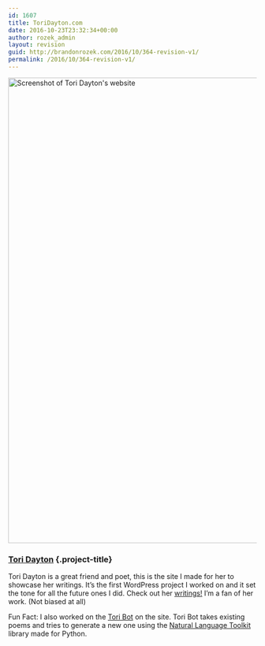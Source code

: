 ```yaml
---
id: 1607
title: ToriDayton.com
date: 2016-10-23T23:32:34+00:00
author: rozek_admin
layout: revision
guid: http://brandonrozek.com/2016/10/364-revision-v1/
permalink: /2016/10/364-revision-v1/
---
```

<img class="alignnone size-full wp-image-14" src="https://brandonrozek.com/wp-content/uploads/2016/10/Tori-Dayton-1.png" alt="Screenshot of Tori Dayton's website" width="1430" height="944" />

### [Tori Dayton](http://toridayton.com) {.project-title}

Tori Dayton is a great friend and poet, this is the site I made for her to showcase her writings. It&#8217;s the first WordPress project I worked on and it set the tone for all the future ones I did. Check out her [writings!](http://toridayton.com/work) I&#8217;m a fan of her work. (Not biased at all)

<!--more-->

Fun Fact: I also worked on the [Tori Bot](http://toridayton.com/category/tori-bot/) on the site. Tori Bot takes existing poems and tries to generate a new one using the [Natural Language Toolkit](http://www.nltk.org/) library made for Python.